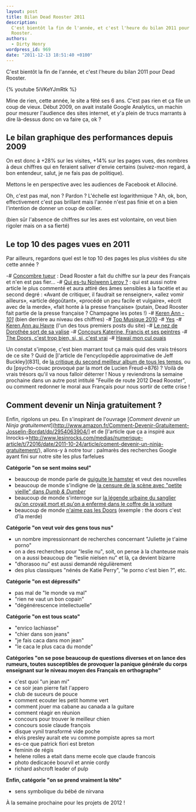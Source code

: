 ```yaml
---
layout: post
title: Bilan Dead Rooster 2011
description:
  C'est bientôt la fin de l'année, et c'est l'heure du bilan 2011 pour Dead
  Rooster.
authors:
  - Dirty Henry
wordpress_id: 969
date: "2011-12-13 18:51:40 +0100"
---
```


C'est bientôt la fin de l'année, et c'est l'heure du bilan 2011 pour Dead
Rooster.

{% youtube 5iVKeYJmRtk %}

Mine de rien, cette année, le site a fêté ses 6 ans. C'est pas rien et ça file
un coup de vieux. Début 2009, on avait installé Google Analytics, un machin pour
mesurer l'audience des sites internet, et y'a plein de trucs marrants à dire
là-dessus donc on va faire ça, ok ?

## Le bilan graphique des performances depuis 2009

<img498>

On est donc à +28% sur les visites, +14% sur les pages vues, des nombres à deux
chiffres qui en feraient saliver d'envie certains (suivez-mon regard, à bon
entendeur, salut, je ne fais pas de politique).

Mettons le en perspective avec les audiences de Facebook et Allociné.

<img499>

Oh, c'est pas mal, non ? Pardon ? L'échelle est logarithmique ? Ah, ok, bon,
effectivement c'est pas brillant mais l'année n'est pas finie et on a bien
l'intention de donner un coup de collier.

(bien sûr l'absence de chiffres sur les axes est volontaire, on veut bien
rigoler mais on a sa fierté)

## Le top 10 des pages vues en 2011

Par ailleurs, regardons quel est le top 10 des pages les plus visitées du site
cette année ?

-# [Concombre tueur](850) : Dead Rooster a fait du chiffre sur la peur des
Français et n'en est pas fier… -# [Qui es-tu Nolwenn Leroy ?](789) : qui est
aussi notre article le plus commenté et aura attiré des âmes sensibles à la
facétie et au second degré : «Avant de critiquer, il faudrait se renseigner»,
«allez vomir ailleurs», «article dégoûtant», «procédé un peu facile et
vulgaire», «écrit avec de la merde», «fait honte à la presse française» (putain,
Dead Rooster fait partie de la presse française ? Champagne les potes !) -#
[Keren Ann - _101_](814) (bien derrière au niveau des chiffres) -#
[Top Musique 2010](747) -# [Yes](884) -# [Keren Ann au Havre](235) (l'un des
tous premiers posts du site) -# [Le nez de Dorothée sort de sa valise](553) -#
[Concours Katerine, Francis et ses peintres](569) -#
[The Doors, c'est trop bien, si, si, c'est vrai](774) -#
[Hawaï mon cul ouais](497)

Un constat s'impose, c'est bien marrant tout ça mais quid des vrais trésors de
ce site ? Quid de [l'article de l'encyclopédie approximative de Jeff
Buckley](831], de [la critique du second meilleur album de tous les temps](852),
ou du [psycho-couac provoqué par la mort de Lucien Freud->876) ? Voilà de vrais
trésors qu'il va nous falloir déterrer ! Nous y reviendrons la semaine prochaine
dans un autre post intitulé "Feuille de route 2012 Dead Rooster", ou comment
redonner le moral aux Français pour nous sortir de cette crise !

## Comment devenir un Ninja gratuitement ?

Enfin, rigolons un peu. En s'inspirant de l'ouvrage [*Comment devenir un Ninja
gratuitement*](http://www.amazon.fr/Comment-Devenir-Gratuitement-Josselin-Bordat/dp/2954063904/]
et de [l'article que ça a inspiré aux
Inrocks->http://www.lesinrocks.com/medias/numerique-article/t/72016/date/2011-10-24/article/coment-devenir-un-ninja-gratuitement/),
allons-y à notre tour : palmarès des recherches Google ayant fini sur notre site
les plus farfelues

**Catégorie "on se sent moins seul"**

- beaucoup de monde parle de [guiguite le hamster](444) et veut des nouvelles
- beaucoup de monde s'indigne de
  [la censure de la scène avec "petite vieille" dans _Dumb & Dumber_](576)
- beaucoup de monde s'interroge sur
  [la légende urbaine du sanglier qu'on croyait mort et qu'on a enfermé dans le coffre de la voiture](538)
- beaucoup de monde [n'aime pas les Doors](774) (exemple : the doors c'est d'la
  merde)

**Catégorie "on veut voir des gens tous nus"**

- un nombre impressionnant de recherches concernant "Juliette je t'aime porno"
- on a des recherches pour "leslie nu", soit, on pense à la chanteuse mais on a
  aussi beaucoup de "leslie nielsen nu" et là, ça devient bizarre
- "dhorasoo nu" est aussi demandé régulièrement
- des plus classiques "nénés de Katie Perry", "le porno c'est bien ?", etc.

**Catégorie "on est dépressifs"**

- pas mal de "le monde va mal"
- "rien ne vaut un bon copain"
- "dégénérescence intellectuelle"

**Catégorie "on est tous scato"**

- "enrico lachiasse"
- "chier dans son jeans"
- "je fais caca dans mon jean"
- "le caca le plus caca du monde"

**Catégories "on se pose beaucoup de questions diverses et on lance des rumeurs,
toutes susceptibles de provoquer la panique générale du corps enseignant sur le
niveau moyen des Français en orthographe"**

- c'est quoi "un jean mi"
- ce soir jean pierre fait l'appero
- club de suceurs de pouce
- comment ecouter les petit homme vert
- comment jouer ma cabane au canada a la guitare
- comment réagir en réunion
- concours pour trouver le meilleur chien
- concours sosie claude françois
- disque vynil transformé vide poche
- elvis presley aurait ete vu comme pompiste apres sa mort
- es-ce que patrick fiori est breton
- feminin de régis
- helene rolles a etait dans meme ecole que claude francois
- photo dedicacée bourvil et annie cordy
- richard ashcroft leader of pulp

**Enfin, catégorie "on se prend vraiment la tête"**

- sens symbolique du bébé de nirvana

À la semaine prochaine pour les projets de 2012 !
